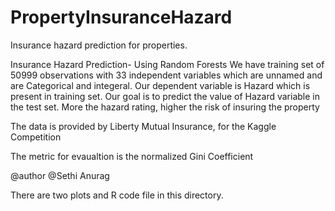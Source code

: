# PropertyInsuranceHazard
Insurance hazard prediction for properties.


Insurance Hazard Prediction- Using Random Forests
We have training set of 50999 observations with 33 independent variables which are unnamed and are
Categorical and integeral. Our dependent variable is Hazard which is present in training set.
Our goal is to predict the value of Hazard variable in the test set. More the hazard rating, higher the risk
 of insuring the property
 
The data is provided by Liberty Mutual Insurance, for the Kaggle Competition
 
The metric for evaualtion is the normalized Gini Coefficient
 
@author
@Sethi Anurag
  
There are two plots and R code file in this directory.
